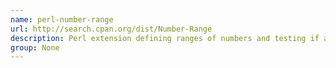 ```yaml
---
name: perl-number-range
url: http://search.cpan.org/dist/Number-Range
description: Perl extension defining ranges of numbers and testing if a number is found in the range.
group: None
---
```


